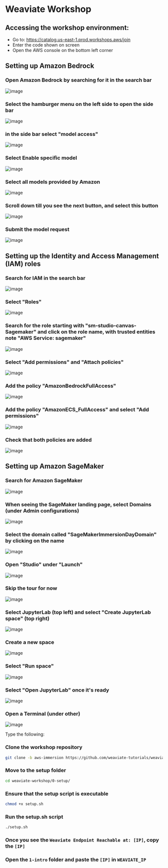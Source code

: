 # Weaviate Workshop


## Accessing the workshop environment:

- Go to: https://catalog.us-east-1.prod.workshops.aws/join
- Enter the code shown on screen
- Open the AWS console on the bottom left corner

## Setting up Amazon Bedrock

### Open Amazon Bedrock by searching for it in the search bar
![image](./static/1.0.png)

### Select the hamburger menu on the left side to open the side bar
![image](./static/1.1.png)

### in the side bar select "model access"
![image](./static/1.2.png)

### Select Enable specific model
![image](./static/1.4.png)

### Select all models provided by Amazon
![image](./static/1.5.png)

### Scroll down till you see the next button, and select this button
![image](./static/1.6.png)

### Submit the model request
![image](./static/1.7.png)

## Setting up the Identity and Access Management (IAM) roles

### Search for IAM in the search bar
![image](./static/2.0.png)

### Select "Roles"
![image](./static/2.1.png)

### Search for the role starting with "sm-studio-canvas-Sagemaker" and click on the role name, with trusted entities note "AWS Service: sagemaker"
![image](./static/2.2.png)

### Select "Add permissions" and "Attach policies"
![image](./static/2.3.png)

### Add the policy "AmazonBedrockFullAccess"
![image](./static/2.4.png)

### Add the policy "AmazonECS_FullAccess" and select "Add permissions"
![image](./static/2.5.png)

### Check that both policies are added
![image](./static/2.6.png)

## Setting up Amazon SageMaker

### Search for Amazon SageMaker
![image](./static/3.0.png)

### When seeing the SageMaker landing page, select Domains (under Admin configurations)
![image](./static/3.1.png)

### Select the domain called "SageMakerImmersionDayDomain" by clicking on the name
![image](./static/3.2.png)

### Open "Studio" under "Launch"
![image](./static/3.3.png)

### Skip the tour for now
![image](./static/3.4.png)

### Select JupyterLab (top left) and select "Create JupyterLab space" (top right)
![image](./static/3.5.png)

### Create a new space
![image](./static/3.6.png)

### Select "Run space"
![image](./static/3.7.png)

### Select "Open JupyterLab" once it's ready
![image](./static/3.8.png)

### Open a Terminal (under other)
![image](./static/3.9.png)

Type the following:

### Clone the workshop repository
```bash
git clone -b aws-immersion https://github.com/weaviate-tutorials/weaviate-workshop
```

### Move to the setup folder
```bash
cd weaviate-workshop/0-setup/
```

### Ensure that the setup script is executable
```bash
chmod +x setup.sh
```

### Run the setup.sh script
```bash
./setup.sh
```

### Once you see the `Weaviate Endpoint Reachable at: [IP]`, copy the `[IP]`

### Open the `1-intro` folder and paste the `[IP]` in `WEAVIATE_IP`
